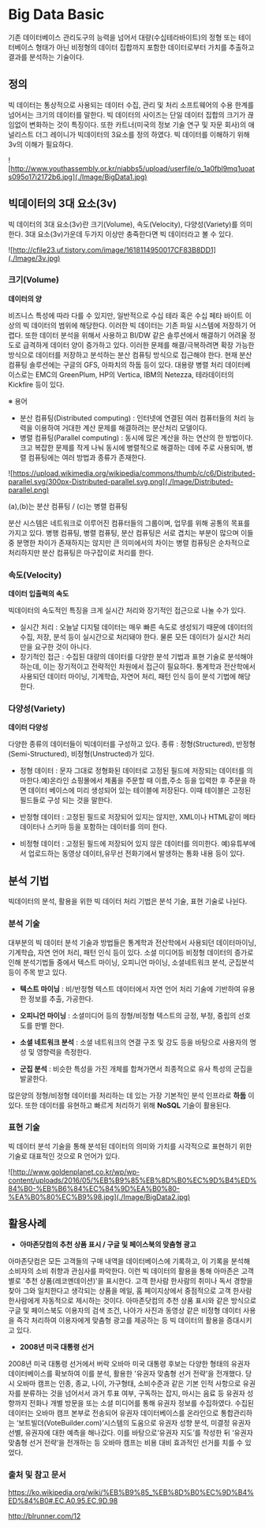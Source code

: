 Big Data Basic
==============
기존 데이터베이스 관리도구의 능력을 넘어서 대량(수십테라바이트)의 정형 또는 테이터베이스 형태가 아닌 비정형의 데이터 집합까지 포함한 데이터로부터 가치를 추출하고 결과를 분석하는 기술이다.


## 정의
빅 데이터는 통상적으로 사용되는 데이터 수집, 관리 및 처리 소프트웨어의 수용 한계를 넘어서는 크기의 데이터를 말한다. 빅 데이터의 사이즈는 단일 데이터 집합의 크기가 끊임없이 변화하는 것이 특징이다. 또한 카트너(미국의 정보 기술 연구 및 자문 회사)의 애널리스트 더그 레이니가 빅데이터의 3요소를 정의 하였다. 빅 데이터를 이해하기 위해 3v의 이해가 필요하다.

![http://www.youthassembly.or.kr/niabbs5/upload/userfile/o_1a0fbl9mq1uoats095o17i2172b6.jpg](./Image/BigData1.jpg)

## 빅데이터의 3대 요소(3v)
빅 데이터의 3대 요소(3v)란 크기(Volume), 속도(Velocity), 다양성(Variety)를 의미한다. 3대 요소(3v)가운데 두가지 이상만 충죽한다면 빅 데이터라고 볼 수 있다.

![http://cfile23.uf.tistory.com/image/1618114950017CF83B8DD1](./Image/3v.jpg)


### 크기(Volume)

__데이터의 양__

비즈니스 특성에 따라 다를 수 있지만, 일반적으로 수십 테라 혹은 수십 페타 바이트 이상의 빅 데이터의 범위에 해당한다. 이러한 빅 데이터는 기존 파일 시스템에 저장하기 어렵다. 또한 데이터 분석을 위해서 사용하고 BI/DW 같은 솔루션에서 해결하기 어려울 정도로 급격하게 데이터 양이 증가하고 있다. 이러한 문제를 해결/극복하려면 확장 가능한 방식으로 데이터를 저장하고 분석하는 분산 컴퓨팅 방식으로 접근해야 한다. 현재 분산 컴퓨팅 솔루션에는 구글의 GFS, 아파치의 하둡 등이 있다. 대용량 병렬 처리 데이터베이스로는 EMC의 GreenPlum, HP의 Vertica, IBM의 Netezza, 테라데이터의 Kickfire 등이 있다.

※ 용어
- 분산 컴퓨팅(Distributed computing) :  인터넷에 연결된 여러 컴퓨터들의 처리 능력을 이용하여 거대한 계산 문제를 해결하려는 분산처리 모델이다.
- 병렬 컴퓨팅(Parallel computing) : 동시에 많은 계산을 하는 연산의 한 방법이다. 크고 복잡한 문제를 작게 나눠 동시에 병렬적으로 해결하는 데에 주로 사용되며, 병렬 컴퓨팅에는 여러 방법과 종류가 존재한다.

![https://upload.wikimedia.org/wikipedia/commons/thumb/c/c6/Distributed-parallel.svg/300px-Distributed-parallel.svg.png](./Image/Distributed-parallel.png)

(a),(b)는 분산 컴퓨팅 / (c)는 병렬 컴퓨팅

분산 시스템은 네트워크로 이루어진 컴퓨터들의 그룹이며, 업무를 위해 공통의 목표를 가지고 있다. 병행 컴퓨팅, 병렬 컴퓨팅, 분산 컴퓨팅은 서로 겹치는 부분이 많으며 이들 중 분명한 차이가 존재하지는 않지만 큰 의미에서의 차이는 병렬 컴퓨팅은 순차적으로 처리하지만 분산 컴퓨팅은 마구잡이로 처리를 한다.


### 속도(Velocity)

__데이터 입출력의 속도__

빅데이터의 속도적인 특징을 크게 실시간 처리와 장기적인 접근으로 나눌 수가 있다.

- 실시간 처리 : 오늘날 디지털 데이터는 매우 빠른 속도로 생성되기 때문에 데이터의 수집, 저장, 분석 등이 실시간으로 처리돼야 한다. 물론 모든 데이터가 실시간 처리만을 요구한 것이 아니다.
- 장기적인 접근 : 수집된 대량의 데이터를 다양한 분석 기법과 표현 기술로 분석해야 하는데, 이는 장기적이고 전략적인 차원에서 접근이 필요하다. 통계학과 전산학에서 사용되던 데이터 마이닝, 기계학습, 자연어 처리, 패턴 인식 등이 분석 기법에 해당한다.


### 다양성(Variety)

__데이터 다양성__

다양한 종류의 데이터들이 빅데이터를 구성하고 있다.
종류 : 정형(Structured), 반정형(Semi-Structured), 비정형(Unstructed)가 있다.

- 정형 데이터 : 문자 그대로 정형화된 데이터로 고정된 필드에 저장되는 데이터를 의마한다.예)온라인 쇼핑몰에서 제품을 주문할 때 이름,주소 등을 입력한 후 주문을 하면 데이터 베이스에 미리 생성되어 있는 테이블에 저장된다. 이때 테이블은 고정된 필드들로 구성 되는 것을 말한다.

- 반정형 데이터 : 고정된 필드로 저장되어 있지는 않지만, XML이나 HTML같이 메타 데이터나 스키마 등을 포함하는 데이터를 의미 한다.

- 비정형 데이터 : 고정된 필드에 저장되어 있지 않은 데이터를 의미한다. 예)유튜부에서 업로드하는 동영상 데이터,유무선 전화기에서 발생하는 통화 내용 등이 있다.


## 분석 기법
빅데이터의 분석, 활용을 위한 빅 데이터 처리 기법은 분석 기술, 표현 기술로 나뉜다.


### 분석 기술
대부분의 빅 데이터 분석 기술과 방법들은 통계학과 전산학에서 사용되던 데이터마이닝, 기계학습, 자연 언어 처리, 패턴 인식 등이 있다. 소셜 미디어등 비정형 데이터의 증가로 인해 분석기법들 중에서 텍스트 마이닝, 오피니언 마이닝, 소셜네트워크 분석, 군집분석 등이 주목 받고 있다.

- __텍스트 마이닝__ : 비/반정형 텍스트 데이터에서 자연 언어 처리 기술에 기반하여 유용한 정보를 추출, 가공한다.

- __오피니언 마이닝__ : 소셜미디어 등의 정형/비정형 텍스트의 긍정, 부정, 중립의 선호도를 판별 한다.

- __소셜 네트워크 분석__ : 소셜 네트워크의 연결 구조 및 강도 등을 바탕으로 사용자의 명성 및 영향력을 측정한다.

- __군집 분석__ : 비슷한 특성을 가진 개체를 합쳐가면서 최종적으로 유사 특성의 군집을 발굴한다.

많은양의 정형/비정형 데이터를 처리하는 데 있는 가장 기본적인 분석 인프라로 __하둡__ 이 있다. 또한 데이터를 유현하고 빠르게 처리하기 위해 __NoSQL__ 기술이 활용된다.


### 표현 기술
빅 데이터 분석 기술을 통해 분석된 데이터의 의미와 가치를 시각적으로 표현하기 위한 기술로 대표적인 것으로 R 언어가 있다.

![http://www.goldenplanet.co.kr/wp/wp-content/uploads/2016/05/%EB%B9%85%EB%8D%B0%EC%9D%B4%ED%84%B0-%EB%B6%84%EC%84%9D%EA%B0%80-%EA%B0%80%EC%B9%98.jpg](./Image/BigData2.jpg)

## 활용사례

* __아마존닷컴의 추천 상품 표시 / 구글 및 페이스북의 맞춤형 광고__

아마존닷컴은 모든 고객들의 구매 내역을 데이터베이스에 기록하고, 이 기록을 분석해 소비자의 소비 취향과 관심사를 파악한다. 이런 빅 데이터의 활용을 통해 아마존은 고객별로 '추천 상품(레코멘데이션)'을 표시한다. 고객 한사람 한사람의 취미나 독서 경향을 찾아 그와 일치한다고 생각되는 상품을 메일, 홈 페이지상에서 중점적으로 고객 한사람 한사람에게 자동적으로 제시하는 것이다. 아마존닷컴의 추천 상품 표시와 같은 방식으로 구글 및 페이스북도 이용자의 검색 조건, 나아가 사진과 동영상 같은 비정형 데이터 사용을 즉각 처리하여 이용자에게 맞춤형 광고를 제공하는 등 빅 데이터의 활용을 증대시키고 있다.

* __2008년 미국 대통령 선거__

2008년 미국 대통령 선거에서 버락 오바마 미국 대통령 후보는 다양한 형태의 유권자 데이터베이스를 확보하여 이를 분석, 활용한 '유권자 맞춤형 선거 전략'을 전개했다. 당시 오바마 캠프는 인종, 종교, 나이, 가구형태, 소비수준과 같은 기본 인적 사항으로 유권자를 분류하는 것을 넘어서서 과거 투표 여부, 구독하는 잡지, 마시는 음료 등 유권자 성향까지 전화나 개별 방문을 또는 소셜 미디어를 통해 유권자 정보를 수집하였다. 수집된 데이터는 오바마 캠프 본부로 전송되어 유권자 데이터베이스를 온라인으로 통합관리하는 ‘보트빌더(VoteBuilder.com)’시스템의 도움으로 유권자 성향 분석, 미결정 유권자 선별, 유권자에 대한 예측을 해나갔다. 이를 바탕으로‘유권자 지도’를 작성한 뒤 ‘유권자 맞춤형 선거 전략’을 전개하는 등 오바마 캠프는 비용 대비 효과적인 선거를 치를 수 있었다.


### 출처 및 참고 문서
https://ko.wikipedia.org/wiki/%EB%B9%85_%EB%8D%B0%EC%9D%B4%ED%84%B0#.EC.A0.95.EC.9D.98

http://blrunner.com/12

